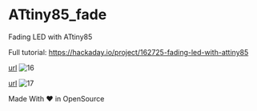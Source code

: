 # ATtiny85_fade
Fading LED with ATtiny85 



Full tutorial: https://hackaday.io/project/162725-fading-led-with-attiny85

[url](https://twitter.com/MicrochipMakes/status/1072493712796762112)
![16](https://user-images.githubusercontent.com/26376366/94463118-19116200-01da-11eb-954e-da62937ebc5b.png)

[url](https://twitter.com/Hacksterio/status/1077204317164179457)
![17](https://user-images.githubusercontent.com/26376366/94463125-1c0c5280-01da-11eb-93b9-ba7598196bd9.png)



Made With ❤ in OpenSource

